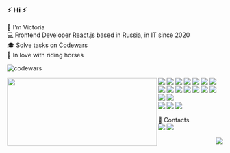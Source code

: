 <h3>⚡️ Hi ⚡️</h3>
<p>
  🧔 I'm <bold>Victoria</bold><br/>
  💻 Frontend Developer <bold><a href="https://reactjs.org/">React.js</a></bold> based in Russia, in IT since 2020<br/>
  🎓 Solve tasks on <a href="https://www.codewars.com/dashboard">Codewars</a><br/>
  🐎 In love with riding horses
</p>
<img src="https://www.codewars.com/users/vshivkova/badges/large" alt="codewars"/>

<p>
  <img align="left" width="350" height="160" src="https://github-readme-streak-stats.herokuapp.com/?user=vshivk&theme=dark&hide_border=true&border_radius=5.7&ring=7A0606"/>
  <p>
    <img src="https://img.shields.io/badge/-HTML5-E34F26?style=flat-square&logo=HTML5&logoColor=white"/>
    <img src="https://img.shields.io/badge/-CSS3-1572B6?style=flat-square&logo=CSS3&logoColor=white"/>
    <img src="https://img.shields.io/badge/-JavaScript-efd81d?style=flat-square&logo=javascript&logoColor=fff"/>
    <img src="https://img.shields.io/badge/-React-00d8ff?style=flat-square&logo=react&logoColor=00bdd6"/>
    <img src="https://img.shields.io/badge/-Redux-764abc?style=flat-square&logo=Redux&logoColor=fff"/>
    <img src="https://img.shields.io/badge/-Typescript-3178c6?style=flat-square&logo=typescript&logoColor=fff"/>
    <img src="https://img.shields.io/badge/-MUI-0072e5?style=flat-square&logo=mui&logoColor=fff"/>
    <img src="https://img.shields.io/badge/-Sass-cf649a?style=flat-square&logo=sass&logoColor=fff"/>
    <img src="https://img.shields.io/badge/-%D0%91%D0%AD%D0%9C-052433?style=flat-square&logo=bem&logoColor=1599da"/>
    <img src="https://img.shields.io/badge/-Webstorm-2096d7?style=flat-square&logo=webstorm&logoColor=000"/>
    <img src="https://img.shields.io/badge/-Visual%20Studio%20Code-23A9F2?style=flat-square&logo=Visual%20Studio%20Code&logoColor=white"/>
    <img src="https://img.shields.io/badge/-Github-181717?style=flat-square&logo=GitHub&logoColor=white"/>
    <img src="https://img.shields.io/badge/-Git-F44D27?style=flat-square&logo=Git&logoColor=white"/>
    <img src="https://img.shields.io/badge/-NPM-CB3837?style=flat-square&logo=NPM&logoColor=white"/>
    <img src="https://img.shields.io/badge/-Trello-0079BF?style=flat-square&logo=Trello&logoColor=white"/>
    <img src="https://img.shields.io/badge/-Notion-000000?style=flat-square&logo=Notion&logoColor=white"/><br/>
    <img src="https://img.shields.io/badge/-WebPack-1C78C0?style=flat-square&logo=WebPack&logoColor=white"/>
    <img src="https://img.shields.io/badge/-Gulp-cf4647?style=flat-square&logo=gulp&logoColor=fff"/>
    <img src="https://img.shields.io/badge/-ESLint-4B32C3?style=flat-square&logo=ESLint&logoColor=white"/>
  </p>
</p>
<p>
  📣 Contacts<br/>
  <a href="https://t.me/victoriavvc"><img src="https://img.shields.io/badge/TELEGRAM-249eda.svg?style=for-the-badge&logo=telegram&logoColor=white"/></a>
  <a href="mailto:vshivkovavictoria@gmail.com"><img src="https://img.shields.io/badge/e‑mail-D14836.svg?style=for-the-badge&logo=GMail&logoColor=white"/></a>
</p>
<div display="flex" align="right">
  <img src="https://views.whatilearened.today/views/github/victoria1900/views.svg"/>
</div>





